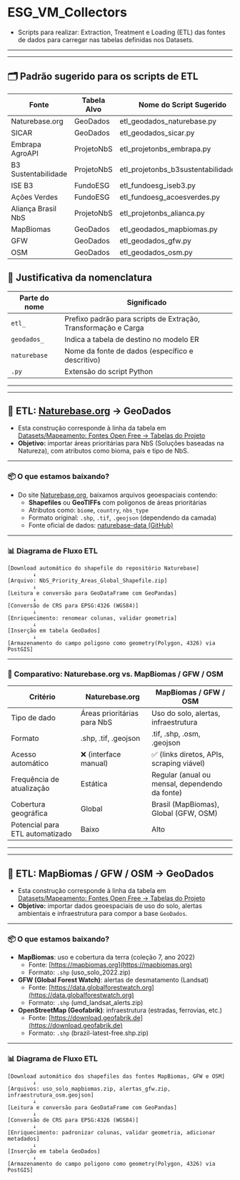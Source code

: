 # ESG_VM_Collectors
- Scripts para realizar: Extraction, Treatment e Loading (ETL) das fontes de dados para carregar nas tabelas definidas nos Datasets.
---
---
## 🗂️ Padrão sugerido para os scripts de ETL

| Fonte                     | Tabela Alvo   | Nome do Script Sugerido                  |
|--------------------------|---------------|------------------------------------------|
| Naturebase.org           | GeoDados      | etl_geodados_naturebase.py              |
| SICAR                    | GeoDados      | etl_geodados_sicar.py                   |
| Embrapa AgroAPI          | ProjetoNbS    | etl_projetonbs_embrapa.py               |
| B3 Sustentabilidade      | ProjetoNbS    | etl_projetonbs_b3sustentabilidade.py    |
| ISE B3                   | FundoESG      | etl_fundoesg_iseb3.py                   |
| Ações Verdes             | FundoESG      | etl_fundoesg_acoesverdes.py             |
| Aliança Brasil NbS       | ProjetoNbS    | etl_projetonbs_alianca.py               |
| MapBiomas                | GeoDados      | etl_geodados_mapbiomas.py               |
| GFW                      | GeoDados      | etl_geodados_gfw.py                     |
| OSM                      | GeoDados      | etl_geodados_osm.py                     |


## 🧩 Justificativa da nomenclatura

| Parte do nome   | Significado                                                                 |
|------------------|------------------------------------------------------------------------------|
| `etl_`           | Prefixo padrão para scripts de Extração, Transformação e Carga              |
| `geodados_`      | Indica a tabela de destino no modelo ER                                     |
| `naturebase`     | Nome da fonte de dados (específico e descritivo)                            |
| `.py`            | Extensão do script Python                                                   |

---
---
## 🔁 ETL: [Naturebase.org](https://naturebase.org) → GeoDados

- Esta construção corresponde à linha da tabela em [Datasets/Mapeamento: Fontes Open Free → Tabelas do Projeto](https://github.com/Moriblo/ESG_VM_Datasets)
- **Objetivo:** importar áreas prioritárias para NbS (Soluções baseadas na Natureza), com atributos como bioma, país e tipo de NbS.
---
### 📦 O que estamos baixando?
- Do site [Naturebase.org](https://naturebase.org), baixamos arquivos geoespaciais contendo:
  - **Shapefiles** ou **GeoTIFFs** com polígonos de áreas prioritárias
  - Atributos como: `biome`, `country`, `nbs_type`
  - Formato original: `.shp`, `.tif`, `.geojson` (dependendo da camada)
  - Fonte oficial de dados: [naturebase-data (GitHub)](https://github.com/nature4climate/naturebase-data)
---
### 📊 Diagrama de Fluxo ETL
```text
[Download automático do shapefile do repositório Naturebase]
        ↓
[Arquivo: NbS_Priority_Areas_Global_Shapefile.zip]
        ↓
[Leitura e conversão para GeoDataFrame com GeoPandas]
        ↓
[Conversão de CRS para EPSG:4326 (WGS84)]
        ↓
[Enriquecimento: renomear colunas, validar geometria]
        ↓
[Inserção em tabela GeoDados]
        ↓
[Armazenamento do campo poligono como geometry(Polygon, 4326) via PostGIS]
````
---
### 🔁 Comparativo: Naturebase.org vs. MapBiomas / GFW / OSM

| Critério                         | Naturebase.org                               | MapBiomas / GFW / OSM                          |
|----------------------------------|----------------------------------------------|------------------------------------------------|
| Tipo de dado                     | Áreas prioritárias para NbS                  | Uso do solo, alertas, infraestrutura           |
| Formato                          | .shp, .tif, .geojson                         | .tif, .shp, .osm, .geojson                     |
| Acesso automático                | ❌ (interface manual)                        | ✅ (links diretos, APIs, scraping viável)      |
| Frequência de atualização        | Estática                                     | Regular (anual ou mensal, dependendo da fonte) |
| Cobertura geográfica             | Global                                       | Brasil (MapBiomas), Global (GFW, OSM)          |
| Potencial para ETL automatizado | Baixo                                        | Alto                                           |

---
---
## 🔁 ETL: MapBiomas / GFW / OSM → GeoDados

- Esta construção corresponde à linha da tabela em [Datasets/Mapeamento: Fontes Open Free → Tabelas do Projeto](https://github.com/Moriblo/ESG_VM_Datasets)
- **Objetivo:** importar dados geoespaciais de uso do solo, alertas ambientais e infraestrutura para compor a base `GeoDados`.

---

### 📦 O que estamos baixando?

- **MapBiomas**: uso e cobertura da terra (coleção 7, ano 2022)
  - Fonte: [https://mapbiomas.org](https://mapbiomas.org)
  - Formato: `.shp` (uso_solo_2022.zip)
- **GFW (Global Forest Watch)**: alertas de desmatamento (Landsat)
  - Fonte: [https://data.globalforestwatch.org](https://data.globalforestwatch.org)
  - Formato: `.shp` (umd_landsat_alerts.zip)
- **OpenStreetMap (Geofabrik)**: infraestrutura (estradas, ferrovias, etc.)
  - Fonte: [https://download.geofabrik.de](https://download.geofabrik.de)
  - Formato: `.shp` (brazil-latest-free.shp.zip)

---

### 📊 Diagrama de Fluxo ETL

```text
[Download automático dos shapefiles das fontes MapBiomas, GFW e OSM]
        ↓
[Arquivos: uso_solo_mapbiomas.zip, alertas_gfw.zip, infraestrutura_osm.geojson]
        ↓
[Leitura e conversão para GeoDataFrame com GeoPandas]
        ↓
[Conversão de CRS para EPSG:4326 (WGS84)]
        ↓
[Enriquecimento: padronizar colunas, validar geometria, adicionar metadados]
        ↓
[Inserção em tabela GeoDados]
        ↓
[Armazenamento do campo poligono como geometry(Polygon, 4326) via PostGIS]
````

